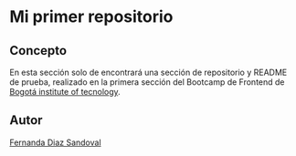# Mi primer repositorio

## Concepto 
En esta sección solo de encontrará una sección de repositorio y README de prueba, realizado en la primera sección del Bootcamp de Frontend de 
[Bogotá institute of tecnology](https://bit.institute).

## Autor
[Fernanda Diaz Sandoval](https://www.linkedin.com/in/lufe-diaz-s/)
